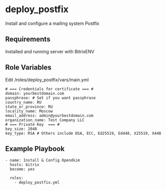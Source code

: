 
deploy_postfix
=========

Install and configure a mailing system Postfix

Requirements
------------

Installed and running server with BitrixENV

Role Variables
--------------

Edit /roles/deploy_postfix/vars/main.yml

```
# === Credentials for certificate === #
domain: yourbestdomain.com
passphrase: # Set if you want passphrase
country_name: RU 
state_or_province: RU
locality_name: Moscow
email_address: admin@yourbestdomain.com
organization_name: Test Company LLC
# === Private Key  === #
key_size: 2048
key_type: RSA # Others include DSA, ECC, Ed25519, Ed448, X25519, X448
```


Example Playbook
----------------


```
- name: Install & Config Opendkim
  hosts: bitrix
  become: yes

  roles:
    - deploy_postfix.yml
```
